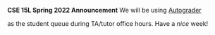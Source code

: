__CSE 15L Spring 2022 Announcement__
We will be using [Autograder][1]

[1]: https://autograder.ucsd.edu/

as the student queue during TA/tutor office hours.
Have a _nice_ week!
